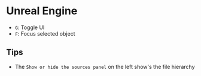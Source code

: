 # Unreal Engine

- `G`: Toggle UI
- `F`: Focus selected object

## Tips

- The `Show or hide the sources panel` on the left show's the file hierarchy
